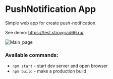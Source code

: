 # PushNotification App
Simple web app for create push-notification.

See demo: https://test.stroygrad66.ru/

![Main_page](https://test.stroygrad66.ru/main_page.jpg)



### Available commands:

- `npm start` - start dev server and open browser
- `npm build` - make a production build